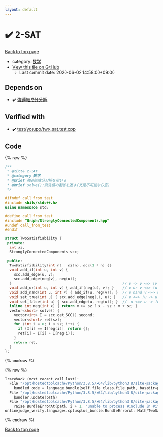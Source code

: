 ```yaml
---
layout: default
---
```


<!-- mathjax config similar to math.stackexchange -->
<script type="text/javascript" async
  src="https://cdnjs.cloudflare.com/ajax/libs/mathjax/2.7.5/MathJax.js?config=TeX-MML-AM_CHTML">
</script>
<script type="text/x-mathjax-config">
  MathJax.Hub.Config({
    TeX: { equationNumbers: { autoNumber: "AMS" }},
    tex2jax: {
      inlineMath: [ ['$','$'] ],
      processEscapes: true
    },
    "HTML-CSS": { matchFontHeight: false },
    displayAlign: "left",
    displayIndent: "2em"
  });
</script>

<script type="text/javascript" src="https://cdnjs.cloudflare.com/ajax/libs/jquery/3.4.1/jquery.min.js"></script>
<script src="https://cdn.jsdelivr.net/npm/jquery-balloon-js@1.1.2/jquery.balloon.min.js" integrity="sha256-ZEYs9VrgAeNuPvs15E39OsyOJaIkXEEt10fzxJ20+2I=" crossorigin="anonymous"></script>
<script type="text/javascript" src="../../assets/js/copy-button.js"></script>
<link rel="stylesheet" href="../../assets/css/copy-button.css" />


# :heavy_check_mark: 2-SAT

<a href="../../index.html">Back to top page</a>

* category: <a href="../../index.html#6e65831863dbf272b7a65cd8df1a440d">数学</a>
* <a href="{{ site.github.repository_url }}/blob/master/Math/TwoSatisfiability.hpp">View this file on GitHub</a>
    - Last commit date: 2020-06-02 14:58:00+09:00




## Depends on

* :heavy_check_mark: <a href="../Graph/StronglyConnectedComponents.hpp.html">強連結成分分解</a>


## Verified with

* :heavy_check_mark: <a href="../../verify/test/yosupo/two_sat.test.cpp.html">test/yosupo/two_sat.test.cpp</a>


## Code

<a id="unbundled"></a>
{% raw %}
```cpp
/**
 * @title 2-SAT
 * @category 数学
 * @brief 強連結成分分解を用いる
 * @brief solve():真偽値の割当を返す(充足不可能なら空)
 */

#ifndef call_from_test
#include <bits/stdc++.h>
using namespace std;

#define call_from_test
#include "Graph/StronglyConnectedComponents.hpp"
#undef call_from_test
#endif

struct TwoSatisfiability {
 private:
  int sz;
  StronglyConnectedComponents scc;

 public:
  TwoSatisfiability(int n) : sz(n), scc(2 * n) {}
  void add_if(int u, int v) {
    scc.add_edge(u, v);
    scc.add_edge(neg(v), neg(u));
  }                                                   // u -> v <=> !v -> !u
  void add_or(int u, int v) { add_if(neg(u), v); }    // u or v <=> !u -> v
  void add_nand(int u, int v) { add_if(u, neg(v)); }  // u nand v <=> u -> !v
  void set_true(int u) { scc.add_edge(neg(u), u); }   // u <=> !u -> u
  void set_false(int u) { scc.add_edge(u, neg(u)); }  // !u <=> u -> !u
  inline int neg(int x) { return x >= sz ? x - sz : x + sz; }
  vector<short> solve() {
    vector<int> I = scc.get_SCC().second;
    vector<short> ret(sz);
    for (int i = 0; i < sz; i++) {
      if (I[i] == I[neg(i)]) return {};
      ret[i] = I[i] > I[neg(i)];
    }
    return ret;
  }
};

```
{% endraw %}

<a id="bundled"></a>
{% raw %}
```cpp
Traceback (most recent call last):
  File "/opt/hostedtoolcache/Python/3.8.5/x64/lib/python3.8/site-packages/onlinejudge_verify/docs.py", line 349, in write_contents
    bundled_code = language.bundle(self.file_class.file_path, basedir=pathlib.Path.cwd())
  File "/opt/hostedtoolcache/Python/3.8.5/x64/lib/python3.8/site-packages/onlinejudge_verify/languages/cplusplus.py", line 185, in bundle
    bundler.update(path)
  File "/opt/hostedtoolcache/Python/3.8.5/x64/lib/python3.8/site-packages/onlinejudge_verify/languages/cplusplus_bundle.py", line 306, in update
    raise BundleErrorAt(path, i + 1, "unable to process #include in #if / #ifdef / #ifndef other than include guards")
onlinejudge_verify.languages.cplusplus_bundle.BundleErrorAt: Math/TwoSatisfiability.hpp: line 13: unable to process #include in #if / #ifdef / #ifndef other than include guards

```
{% endraw %}

<a href="../../index.html">Back to top page</a>

